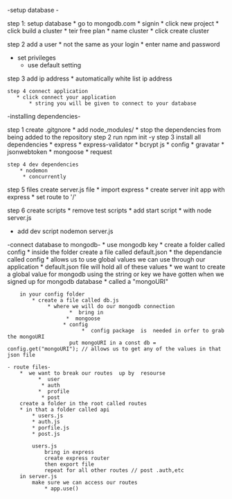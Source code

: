 
-setup database -

step 1:  setup database
    * go to mongodb.com 
    * signin 
    * click new project 
        * click build a cluster 
            * teir free plan
            * name cluster
           *  click create cluster 

step 2 add a user 
    * not the same as your login
    * enter name and password
   * set privileges
        * use default setting
    
step 3 add ip address 
    * automatically white list ip address 

    step 4 connect application 
       * click connect your application
           * string you will be given to connect to your database


-installing dependencies-

step 1 create .gitgnore 
    * add node_modules/
        * stop the dependencies from being added to the repository 
step 2 run npm init -y
step 3 install all dependencies
    * express
    * express-validator
    * bcrypt js
    * config
    * gravatar 
    * jsonwebtoken
    * mongoose 
    * request

    step 4 dev dependencies
        * nodemon
         * concurrently

step 5 files 
create server.js file 
    * import express
    * create server  init app with express
     * set route to '/'

step 6 create scripts
    * remove test scripts 
    * add start script 
        * with node server.js 
   * add dev script nodemon server.js

-connect database to mongodb-
    * use mongodb key 
    * create a folder called config
        *  inside the folder create a file called default.json
    * the dependancie called config 
            * allows us to use global values we can use through our application
            * default.json file will hold all of these values
            * we want to create a global value for mongodb using the string or key we have      gotten when we signed up for mongodb database
                * called a "mongoURI" 

        in your config folder  
            * create a file called db.js
                 * where we will do our mongodb connection 
                        *  bring in 
                       *  mongoose
                      * config  
                            *  config package  is  needed in orfer to grab the mongoURI
                        put mongoURI in a const db = config.get("mongoURI"); // allows us to get any of the values in that json file
            
    - route files-
        *  we want to break our routes  up by  resourse
              *  user
               * auth
              *  profile
               * post
        create a folder in the root called routes
        * in that a folder called api 
            * users.js
            * auth.js
            * porfile.js
            * post.js

            users.js
                bring in express 
                create express router
                then export file 
                repeat for all other routes // post .auth,etc
        in server.js 
            make sure we can access our routes
                * app.use()









    



